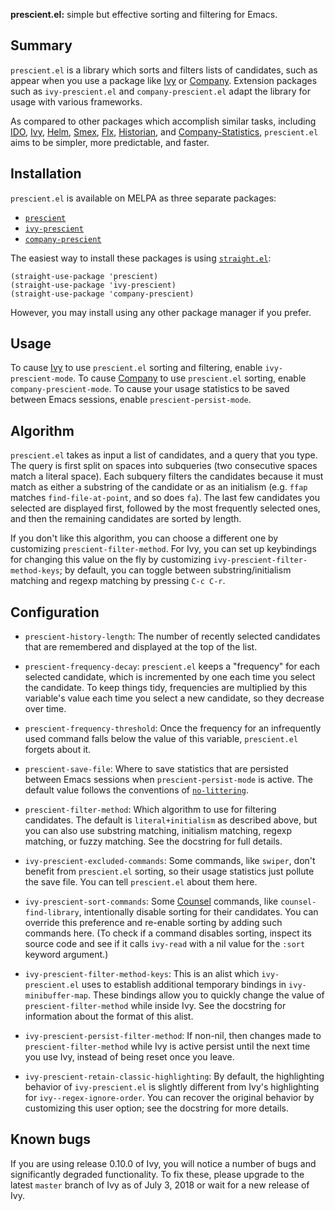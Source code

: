 **prescient.el:** simple but effective sorting and filtering for
Emacs.

## Summary

`prescient.el` is a library which sorts and filters lists of
candidates, such as appear when you use a package like [Ivy] or
[Company]. Extension packages such as `ivy-prescient.el` and
`company-prescient.el` adapt the library for usage with various
frameworks.

As compared to other packages which accomplish similar tasks,
including [IDO], [Ivy], [Helm], [Smex], [Flx], [Historian], and
[Company-Statistics], `prescient.el` aims to be simpler, more
predictable, and faster.

## Installation

`prescient.el` is available on MELPA as three separate packages:

* [`prescient`](https://melpa.org/#/prescient)
* [`ivy-prescient`](https://melpa.org/#/ivy-prescient)
* [`company-prescient`](https://melpa.org/#/company-prescient)

The easiest way to install these packages is using
[`straight.el`][straight.el]:

    (straight-use-package 'prescient)
    (straight-use-package 'ivy-prescient)
    (straight-use-package 'company-prescient)

However, you may install using any other package manager if you
prefer.

## Usage

To cause [Ivy] to use `prescient.el` sorting and filtering, enable
`ivy-prescient-mode`. To cause [Company] to use `prescient.el`
sorting, enable `company-prescient-mode`. To cause your usage
statistics to be saved between Emacs sessions, enable
`prescient-persist-mode`.

## Algorithm

`prescient.el` takes as input a list of candidates, and a query that
you type. The query is first split on spaces into subqueries (two
consecutive spaces match a literal space). Each subquery filters the
candidates because it must match as either a substring of the
candidate or as an initialism (e.g. `ffap` matches
`find-file-at-point`, and so does `fa`). The last few candidates you
selected are displayed first, followed by the most frequently selected
ones, and then the remaining candidates are sorted by length.

If you don't like this algorithm, you can choose a different one by
customizing `prescient-filter-method`. For Ivy, you can set up
keybindings for changing this value on the fly by customizing
`ivy-prescient-filter-method-keys`; by default, you can toggle between
substring/initialism matching and regexp matching by pressing `C-c
C-r`.

## Configuration

* `prescient-history-length`: The number of recently selected
  candidates that are remembered and displayed at the top of the list.

* `prescient-frequency-decay`: `prescient.el` keeps a "frequency" for
  each selected candidate, which is incremented by one each time you
  select the candidate. To keep things tidy, frequencies are
  multiplied by this variable's value each time you select a new
  candidate, so they decrease over time.

* `prescient-frequency-threshold`: Once the frequency for an
  infrequently used command falls below the value of this variable,
  `prescient.el` forgets about it.

* `prescient-save-file`: Where to save statistics that are persisted
  between Emacs sessions when `prescient-persist-mode` is active. The
  default value follows the conventions of
  [`no-littering`][no-littering].

* `prescient-filter-method`: Which algorithm to use for filtering
  candidates. The default is `literal+initialism` as described above,
  but you can also use substring matching, initialism matching, regexp
  matching, or fuzzy matching. See the docstring for full details.

* `ivy-prescient-excluded-commands`: Some commands, like `swiper`,
  don't benefit from `prescient.el` sorting, so their usage statistics
  just pollute the save file. You can tell `prescient.el` about them
  here.

* `ivy-prescient-sort-commands`: Some [Counsel] commands, like
  `counsel-find-library`, intentionally disable sorting for their
  candidates. You can override this preference and re-enable sorting
  by adding such commands here. (To check if a command disables
  sorting, inspect its source code and see if it calls `ivy-read` with
  a nil value for the `:sort` keyword argument.)

* `ivy-prescient-filter-method-keys`: This is an alist which
  `ivy-prescient.el` uses to establish additional temporary bindings
  in `ivy-minibuffer-map`. These bindings allow you to quickly change
  the value of `prescient-filter-method` while inside Ivy. See the
  docstring for information about the format of this alist.

* `ivy-prescient-persist-filter-method`: If non-nil, then changes made
  to `prescient-filter-method` while Ivy is active persist until the
  next time you use Ivy, instead of being reset once you leave.

* `ivy-prescient-retain-classic-highlighting`: By default, the
  highlighting behavior of `ivy-prescient.el` is slightly different
  from Ivy's highlighting for `ivy--regex-ignore-order`. You can
  recover the original behavior by customizing this user option; see
  the docstring for more details.

## Known bugs

If you are using release 0.10.0 of Ivy, you will notice a number of
bugs and significantly degraded functionality. To fix these, please
upgrade to the latest `master` branch of Ivy as of July 3, 2018 or
wait for a new release of Ivy.

[company]: https://github.com/company-mode/company-mode
[company-statistics]: https://github.com/company-mode/company-statistics
[counsel]: https://github.com/abo-abo/swiper#counsel
[flx]: https://github.com/lewang/flx
[helm]: https://github.com/emacs-helm/helm
[historian]: https://github.com/PythonNut/historian.el
[ido]: https://www.gnu.org/software/emacs/manual/ido.html
[ivy]: https://github.com/abo-abo/swiper#ivy
[no-littering]: https://github.com/emacscollective/no-littering
[smex]: https://github.com/nonsequitur/smex
[straight.el]: https://github.com/raxod502/straight.el
